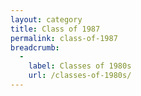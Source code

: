 ```yaml
---
layout: category
title: Class of 1987
permalink: class-of-1987
breadcrumb:
  -
    label: Classes of 1980s
    url: /classes-of-1980s/
---
```

